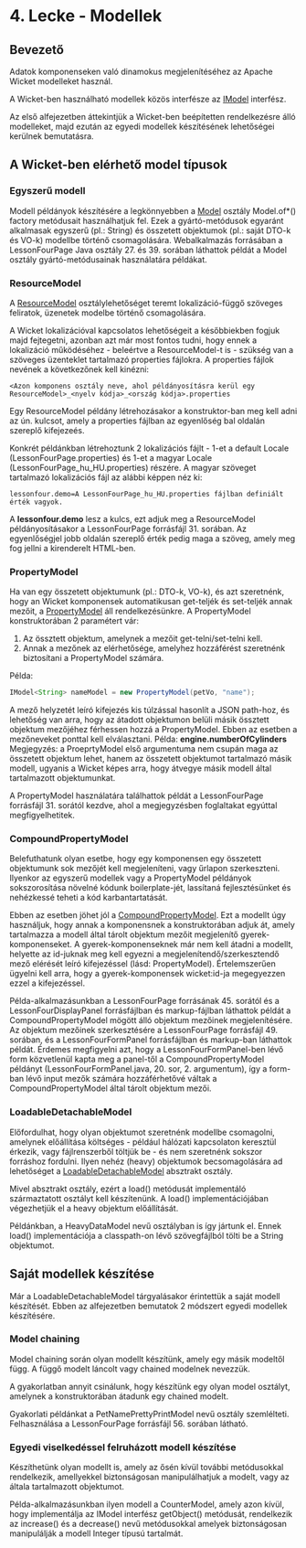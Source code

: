 # 4. Lecke - Modellek

## Bevezető
Adatok komponenseken való dinamokus megjelenítéséhez az Apache Wicket modelleket használ.

A Wicket-ben használható modellek közös interfésze az [IModel](https://nightlies.apache.org/wicket/apidocs/9.x/org/apache/wicket/model/IModel.html) interfész.

Az első alfejezetben áttekintjük a Wicket-ben beépítetten rendelkezésre álló modelleket, majd ezután az egyedi modellek készítésének lehetőségei kerülnek bemutatásra.

## A Wicket-ben elérhető model típusok
### Egyszerű modell
Modell példányok készítésére a legkönnyebben a [Model](https://nightlies.apache.org/wicket/apidocs/9.x/org/apache/wicket/model/Model.html) osztály Model.of*() factory metódusait használhatjuk fel. Ezek a gyártó-metódusok egyaránt alkalmasak egyszerű (pl.: String) és összetett objektumok (pl.: saját DTO-k és VO-k) modellbe történő csomagolására.
Webalkalmazás forrásában a LessonFourPage Java osztály 27. és 39. sorában láthattok példát a Model osztály gyártó-metódusainak használatára példákat.

### ResourceModel
A [ResourceModel](https://nightlies.apache.org/wicket/apidocs/9.x/org/apache/wicket/model/ResourceModel.html) osztálylehetőséget teremt lokalizáció-függő szöveges feliratok, üzenetek modelbe történő csomagolására.

A Wicket lokalizációval kapcsolatos lehetőségeit a későbbiekben fogjuk majd fejtegetni, azonban azt már most fontos tudni, hogy ennek a lokalizáció működéséhez - beleértve a ResourceModel-t is - szükség van a szöveges üzenteklet tartalmazó properties fájlokra. A properties fájlok nevének a következőnek kell kinézni:
```text
<Azon komponens osztály neve, ahol példányosításra kerül egy ResourceModel>_<nyelv kódja>_<ország kódja>.properties
```
Egy ResourceModel példány létrehozásakor a konstruktor-ban meg kell adni az ún. kulcsot, amely a properties fájlban az egyenlőség bal oldalán szereplő kifejezeés.

Konkrét példánkban létrehoztunk 2 lokalizációs fájlt - 1-et a default Locale (LessonFourPage.properties) és 1-et a magyar Locale (LessonFourPage_hu_HU.properties) részére. A magyar szöveget tartalmazó lokalizációs fájl az alábbi képpen néz ki:
```properties
lessonfour.demo=A LessonFourPage_hu_HU.properties fájlban definiált érték vagyok.
```
A **lessonfour.demo** lesz a kulcs, ezt adjuk meg a ResourceModel példányosításakor a LessonFourPage forrásfájl 31. sorában. Az egyenlőségjel jobb oldalán szereplő érték pedig maga a szöveg, amely meg fog jellni a kirenderelt HTML-ben.

### PropertyModel
Ha van egy összetett objektumunk (pl.: DTO-k, VO-k), és azt szeretnénk, hogy an Wicket komponensek automatikusan get-teljék és set-teljék annak mezőit, a [PropertyModel](https://nightlies.apache.org/wicket/apidocs/9.x/org/apache/wicket/model/PropertyModel.html) áll rendelkezésünkre.
A PropertyModel konstruktorában 2 paramétert vár:
1. Az össztett objektum, amelynek a mezőit get-telni/set-telni kell.
2. Annak a mezőnek az elérhetősége, amelyhez hozzáférést szeretnénk biztosítani a PropertyModel számára.

Példa:
```Java
IModel<String> nameModel = new PropertyModel(petVo, "name");
```
A mező helyzetét leíró kifejezés kis túlzással hasonlít a JSON path-hoz, és lehetőség van arra, hogy az átadott objektumon belüli másik össztett objektum mezőjéhez férhessen hozzá a PropertyModel. Ebben az esetben a mezőneveket ponttal kell elválasztani. Példa: **engine.numberOfCylinders**
Megjegyzés: a ProeprtyModel első argumentuma nem csupán maga az összetett objektum lehet, hanem az összetett objektumot tartalmazó másik modell, ugyanis a Wicket képes arra, hogy átvegye másik modell által tartalmazott objektumunkat.

A PropertyModel használatára találhattok példát a LessonFourPage forrásfájl 31. sorától kezdve, ahol a megjegyzésben foglaltakat egyúttal megfigyelhetitek.

### CompoundPropertyModel
Belefuthatunk olyan esetbe, hogy egy komponensen egy összetett objektumunk sok mezőjét kell megjeleníteni, vagy űrlapon szerkeszteni. Ilyenkor az egyszerű modellek vagy a PropertyModel példányok sokszorosítása növelné kódunk boilerplate-jét, lassítaná fejlesztésünket és nehézkessé teheti a kód karbantartatását.

Ebben az esetben jöhet jól a [CompoundPropertyModel](https://nightlies.apache.org/wicket/apidocs/9.x/org/apache/wicket/model/CompoundPropertyModel.html). Ezt a modellt úgy használjuk, hogy annak a komponensnek a konstruktorában adjuk át, amely tartalmazza a modell által tárolt objektum mezőit megjelenítő gyerek-komponenseket. A gyerek-komponenseknek már nem kell átadni a modellt, helyette az id-juknak meg kell egyezni a megjelenítendő/szerkesztendő mező elérését leíró kifejezéssel (lásd: PropertyModel). Értelemszerűen ügyelni kell arra, hogy a gyerek-komponensek wicket:id-ja megegyezzen ezzel a kifejezéssel.

Példa-alkalmazásunkban a LessonFourPage forrásának 45. sorától és a LessonFourDisplayPanel forrásfájlban és markup-fájlban láthattok példát a CompoundPropertyModel mögött álló objektum mezőinek megjelenítésére.
Az objektum mezőinek szerkesztésére a LessonFourPage forrásfájl 49. sorában, és a LessonFourFormPanel forrásfájlban és markup-ban láthattok példát. Érdemes megfigyelni azt, hogy a LessonFourFormPanel-ben lévő form közvetlenül kapta meg a panel-től a CompoundPropertyModel példányt (LessonFourFormPanel.java, 20. sor, 2. argumentum), így a form-ban lévő input mezők számára hozzáférhetővé váltak a CompoundPropertyModel által tárolt objektum mezői.

### LoadableDetachableModel
Előfordulhat, hogy olyan objektumot szeretnénk modellbe csomagolni, amelynek előállítása költséges - például hálózati kapcsolaton keresztül érkezik, vagy fájlrenszerből töltjük be - és nem szeretnénk sokszor forráshoz fordulni. Ilyen nehéz (heavy) objektumok becsomagolására ad lehetőséget a [LoadableDetachableModel](https://nightlies.apache.org/wicket/apidocs/9.x/org/apache/wicket/model/LoadableDetachableModel.html) absztrakt osztály.

Mivel absztrakt osztály, ezért a load() metódusát implementáló származtatott osztályt kell készítenünk. A load() implementációjában végezhetjük el a heavy objektum előállítását.

Példánkban, a HeavyDataModel nevű osztályban is így jártunk el. Ennek load() implementációja a classpath-on lévő szövegfájlból tölti be a String objektumot.

## Saját modellek készítése
Már a LoadableDetachableModel tárgyalásakor érintettük a saját modell készítését. Ebben az alfejezetben bemutatok 2 módszert egyedi modellek készítésére.

### Model chaining
Model chaining során olyan modellt készítünk, amely egy másik modeltől függ. A függő modelt láncolt vagy chained modelnek nevezzük.

A gyakorlatban annyit csinálunk, hogy készítünk egy olyan model osztályt, amelynek a konstruktorában átadunk egy chained modelt.

Gyakorlati példánkat a PetNamePrettyPrintModel nevű osztály szemlélteti. Felhasználása a LessonFourPage forrásfájl 56. sorában látható.

### Egyedi viselkedéssel felruházott modell készítése
Készíthetünk olyan modellt is, amely az ősén kívül további metódusokkal rendelkezik, amellyekkel biztonságosan manipulálhatjuk a modelt, vagy az általa tartalmazott objektumot.

Példa-alkalmazásunkban ilyen modell a CounterModel, amely azon kívül, hogy implementálja az IModel interfész getObject() metódusát, rendelkezik az increase() és a decrease() nevű metódusokkal amelyek biztonságosan manipulálják a modell Integer típusú tartalmát. 